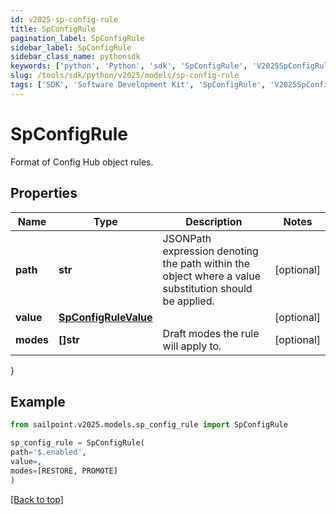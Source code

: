 ```yaml
---
id: v2025-sp-config-rule
title: SpConfigRule
pagination_label: SpConfigRule
sidebar_label: SpConfigRule
sidebar_class_name: pythonsdk
keywords: ['python', 'Python', 'sdk', 'SpConfigRule', 'V2025SpConfigRule'] 
slug: /tools/sdk/python/v2025/models/sp-config-rule
tags: ['SDK', 'Software Development Kit', 'SpConfigRule', 'V2025SpConfigRule']
---
```


# SpConfigRule

Format of Config Hub object rules.

## Properties

Name | Type | Description | Notes
------------ | ------------- | ------------- | -------------
**path** | **str** | JSONPath expression denoting the path within the object where a value substitution should be applied. | [optional] 
**value** | [**SpConfigRuleValue**](sp-config-rule-value) |  | [optional] 
**modes** | **[]str** | Draft modes the rule will apply to. | [optional] 
}

## Example

```python
from sailpoint.v2025.models.sp_config_rule import SpConfigRule

sp_config_rule = SpConfigRule(
path='$.enabled',
value=,
modes=[RESTORE, PROMOTE]
)

```
[[Back to top]](#) 

